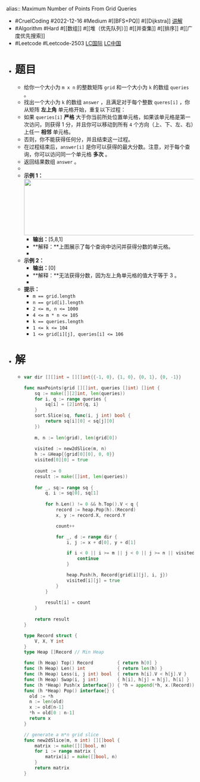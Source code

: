 alias:: Maximum Number of Points From Grid Queries

- #CruelCoding #2022-12-16 #Medium #[[BFS+PQ]] #[[Dijkstra]] [讲解](https://youtu.be/G7Gg9w5_KWk)
- #Algorithm #Hard #[[数组]] #[[堆（优先队列）]] #[[并查集]] #[[排序]] #[[广度优先搜索]]
- #Leetcode #Leetcode-2503 [LC国际](https://leetcode.com/problems/maximum-number-of-points-from-grid-queries/) [LC中国](https://leetcode.cn/problems/maximum-number-of-points-from-grid-queries/)
- # 题目
	- 给你一个大小为 `m x n` 的整数矩阵 `grid` 和一个大小为 `k` 的数组 `queries` 。
	- 找出一个大小为 `k` 的数组 `answer` ，且满足对于每个整数 `queres[i]` ，你从矩阵 **左上角** 单元格开始，重复以下过程：
	- 如果 `queries[i]` **严格** 大于你当前所处位置单元格，如果该单元格是第一次访问，则获得 1 分，并且你可以移动到所有 `4` 个方向（上、下、左、右）上任一 **相邻** 单元格。
	- 否则，你不能获得任何分，并且结束这一过程。
	- 在过程结束后，`answer[i]` 是你可以获得的最大分数。注意，对于每个查询，你可以访问同一个单元格 **多次** 。
	- 返回结果数组 `answer` 。
	-
	- **示例 1：**
	  		<img alt="" src="https://assets.leetcode.com/uploads/2022/10/19/yetgriddrawio.png" style="width: 571px; height: 151px;">
		- **输出：**[5,8,1]
		- **解释：**上图展示了每个查询中访问并获得分数的单元格。
		-
	- **示例 2：**
	  		<img alt="" src="https://assets.leetcode.com/uploads/2022/10/20/yetgriddrawio-2.png">
		- **输出：**[0]
		- **解释：**无法获得分数，因为左上角单元格的值大于等于 3 。
		-
	- **提示：**
		- `m == grid.length`
		- `n == grid[i].length`
		- `2 <= m, n <= 1000`
		- `4 <= m * n <= 105`
		- `k == queries.length`
		- `1 <= k <= 104`
		- `1 <= grid[i][j], queries[i] <= 106`
- # 解
	- ```go
	  var dir [][]int = [][]int{{-1, 0}, {1, 0}, {0, 1}, {0, -1}}
	  
	  func maxPoints(grid [][]int, queries []int) []int {
	      sq := make([][2]int, len(queries))
	      for i, q := range queries {
	          sq[i] = [2]int{q, i}
	      }
	      sort.Slice(sq, func(i, j int) bool {
	          return sq[i][0] < sq[j][0]
	      })
	      
	      m, n := len(grid), len(grid[0])
	      
	      visited := new2dSlice(m, n)
	      h := &Heap{{grid[0][0], 0, 0}}
	      visited[0][0] = true
	      
	      count := 0
	      result := make([]int, len(queries))
	      
	      for _, sq:= range sq {
	          q, i := sq[0], sq[1]
	          
	          for h.Len() != 0 && h.Top().V < q {
	              record := heap.Pop(h).(Record)
	              x, y := record.X, record.Y
	  
	              count++
	  
	              for _, d := range dir {
	                  i, j := x + d[0], y + d[1]
	  
	                  if i < 0 || i >= m || j < 0 || j >= n || visited[i][j] {
	                      continue
	                  }
	  
	                  heap.Push(h, Record{grid[i][j], i, j})
	                  visited[i][j] = true
	              }
	          }
	          
	          result[i] = count
	      }
	      
	      return result
	  }
	  
	  type Record struct {
	      V, X, Y int
	  }
	  type Heap []Record // Min Heap
	  
	  func (h Heap) Top() Record         { return h[0] }
	  func (h Heap) Len() int            { return len(h) }
	  func (h Heap) Less(i, j int) bool  { return h[i].V < h[j].V }
	  func (h Heap) Swap(i, j int)       { h[i], h[j] = h[j], h[i] }
	  func (h *Heap) Push(x interface{}) { *h = append(*h, x.(Record)) }
	  func (h *Heap) Pop() interface{} {
	  	old := *h
	  	n := len(old)
	  	x := old[n-1]
	  	*h = old[0 : n-1]
	  	return x
	  }
	  
	  // generate a m*n grid slice
	  func new2dSlice(m, n int) [][]bool {
	      matrix := make([][]bool, m)
	      for i := range matrix {
	          matrix[i] = make([]bool, n)
	      }
	      return matrix
	  }
	  ```